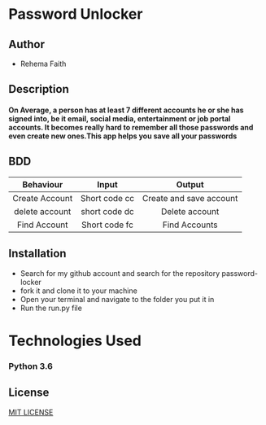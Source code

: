 # Password Unlocker

## Author 

* Rehema Faith 

## Description 
 
#### On Average, a person has at least 7 different accounts he or she has signed into, be it email, social media, entertainment or job portal accounts. It becomes really hard to remember all those passwords and even create new ones.This app helps you save all your passwords

## BDD

| Behaviour                | Input                           | Output                      |
| :---------------------:  | :-------------------------:     | :------------------------:  |
| Create Account           | Short code cc                   | Create and save account     |
| delete account           | short code dc                   | Delete account              |
|Find Account              | Short code fc                   | Find Accounts               |

## Installation 
 
* Search for my github account and search for the repository password-locker
* fork it and clone it to your machine 
* Open your terminal and navigate to the folder you put it in 
* Run the run.py file 

# Technologies Used

### Python 3.6

## License 

[MIT LICENSE](LICENSE)